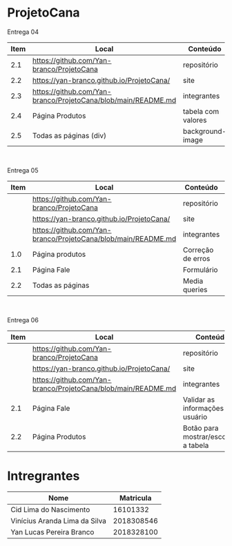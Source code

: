 # ProjetoCana

Entrega 04

| Item | Local | Conteúdo |  |
| --- | --- | --- | --- |
| 2.1 | https://github.com/Yan-branco/ProjetoCana | repositório | ✅ |
| 2.2 | https://yan-branco.github.io/ProjetoCana/ | site | ✅ |
| 2.3 | https://github.com/Yan-branco/ProjetoCana/blob/main/README.md | integrantes | ✅ |
| 2.4 | Página Produtos | tabela com valores | ✅ |
| 2.5 | Todas as páginas (div) | background-image | ✅ |


<br>

Entrega 05

| Item | Local | Conteúdo |  |
| --- | --- | --- | --- |
| | https://github.com/Yan-branco/ProjetoCana | repositório | ✅ |
| | https://yan-branco.github.io/ProjetoCana/ | site | ✅ |
| | https://github.com/Yan-branco/ProjetoCana/blob/main/README.md | integrantes | ✅ |
| 1.0 | Página produtos | Correção de erros | ✅ |
| 2.1 | Página Fale | Formulário | ✅ |
| 2.2 | Todas as páginas | Media queries | ✅ |

<br>

Entrega 06

| Item | Local | Conteúdo |  |
| --- | --- | --- | --- |
| | https://github.com/Yan-branco/ProjetoCana | repositório | ✅ |
| | https://yan-branco.github.io/ProjetoCana/ | site | ✅ |
| | https://github.com/Yan-branco/ProjetoCana/blob/main/README.md | integrantes | ✅ |
| 2.1 | Página Fale | Validar as informações do usuário | ✅ |
| 2.2 | Página Produtos | Botão para mostrar/esconder a tabela | ✅ |


# Intregrantes
| Nome | Matricula |
| --- | --- |
| Cid Lima do Nascimento | 16101332 |
| Vinícius Aranda Lima da Silva | 2018308546 |
| Yan Lucas Pereira Branco | 2018328100 |
